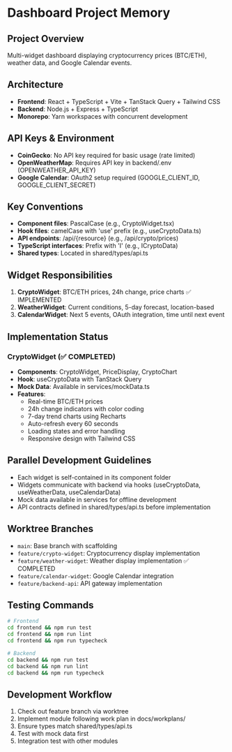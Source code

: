 # Dashboard Project Memory

## Project Overview
Multi-widget dashboard displaying cryptocurrency prices (BTC/ETH), weather data, and Google Calendar events.

## Architecture
- **Frontend**: React + TypeScript + Vite + TanStack Query + Tailwind CSS
- **Backend**: Node.js + Express + TypeScript
- **Monorepo**: Yarn workspaces with concurrent development

## API Keys & Environment
- **CoinGecko**: No API key required for basic usage (rate limited)
- **OpenWeatherMap**: Requires API key in backend/.env (OPENWEATHER_API_KEY)
- **Google Calendar**: OAuth2 setup required (GOOGLE_CLIENT_ID, GOOGLE_CLIENT_SECRET)

## Key Conventions
- **Component files**: PascalCase (e.g., CryptoWidget.tsx)
- **Hook files**: camelCase with 'use' prefix (e.g., useCryptoData.ts)
- **API endpoints**: /api/{resource} (e.g., /api/crypto/prices)
- **TypeScript interfaces**: Prefix with 'I' (e.g., ICryptoData)
- **Shared types**: Located in shared/types/api.ts

## Widget Responsibilities
1. **CryptoWidget**: BTC/ETH prices, 24h change, price charts ✅ IMPLEMENTED
2. **WeatherWidget**: Current conditions, 5-day forecast, location-based
3. **CalendarWidget**: Next 5 events, OAuth integration, time until next event

## Implementation Status

### CryptoWidget (✅ COMPLETED)
- **Components**: CryptoWidget, PriceDisplay, CryptoChart
- **Hook**: useCryptoData with TanStack Query
- **Mock Data**: Available in services/mockData.ts
- **Features**: 
  - Real-time BTC/ETH prices
  - 24h change indicators with color coding
  - 7-day trend charts using Recharts
  - Auto-refresh every 60 seconds
  - Loading states and error handling
  - Responsive design with Tailwind CSS

## Parallel Development Guidelines
- Each widget is self-contained in its component folder
- Widgets communicate with backend via hooks (useCryptoData, useWeatherData, useCalendarData)
- Mock data available in services for offline development
- API contracts defined in shared/types/api.ts before implementation

## Worktree Branches
- `main`: Base branch with scaffolding
- `feature/crypto-widget`: Cryptocurrency display implementation
- `feature/weather-widget`: Weather display implementation ✅ COMPLETED
- `feature/calendar-widget`: Google Calendar integration
- `feature/backend-api`: API gateway implementation

## Testing Commands
```bash
# Frontend
cd frontend && npm run test
cd frontend && npm run lint
cd frontend && npm run typecheck

# Backend
cd backend && npm run test
cd backend && npm run lint
cd backend && npm run typecheck
```

## Development Workflow
1. Check out feature branch via worktree
2. Implement module following work plan in docs/workplans/
3. Ensure types match shared/types/api.ts
4. Test with mock data first
5. Integration test with other modules